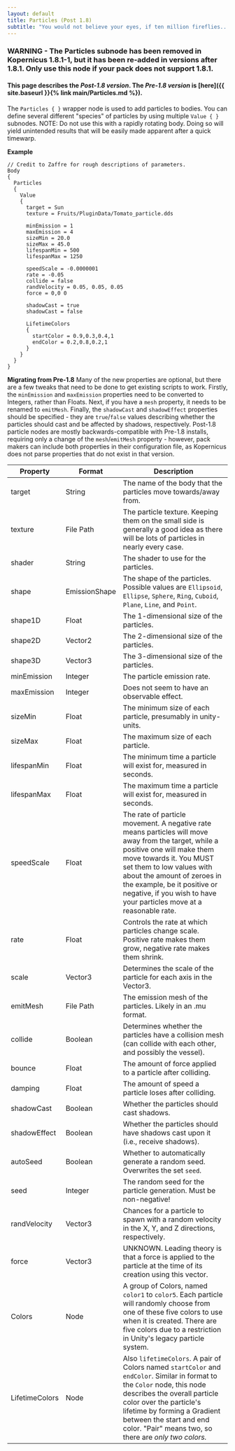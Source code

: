 ```yaml
---
layout: default
title: Particles (Post 1.8)
subtitle: "You would not believe your eyes, if ten million fireflies..."
---
```


### WARNING - The Particles subnode has been removed in Kopernicus 1.8.1-1, but it has been re-added in versions after 1.8.1. Only use this node if your pack does not support 1.8.1.
#### This page describes the *Post-1.8 version*. The *Pre-1.8 version* is [here]({{ site.baseurl }}{% link main/Particles.md %}).

The `Particles { }` wrapper node is used to add particles to bodies. You can define several different "species" of particles by using multiple `Value { }` subnodes. NOTE:  Do not use this with a rapidly rotating body.  Doing so will yield unintended results that will be easily made apparent after a quick timewarp.

**Example**
```
// Credit to Zaffre for rough descriptions of parameters.
Body
{
  Particles
  {
    Value
    {
      target = Sun
      texture = Fruits/PluginData/Tomato_particle.dds

      minEmission = 1
      maxEmission = 4
      sizeMin = 20.0
      sizeMax = 45.0
      lifespanMin = 500
      lifespanMax = 1250

      speedScale = -0.0000001
      rate = -0.05
      collide = false
      randVelocity = 0.05, 0.05, 0.05
      force = 0,0 0
      
      shadowCast = true
      shadowCast = false

      LifetimeColors
      {
        startColor = 0.9,0.3,0.4,1
        endColor = 0.2,0.8,0.2,1
      }
    }
  }
}
```

**Migrating from Pre-1.8**
Many of the new properties are optional, but there are a few tweaks that need to be done to get existing scripts to work. Firstly, the `minEmission` and `maxEmission` properties need to be converted to Integers, rather than Floats. Next, if you have a `mesh` property, it needs to be renamed to `emitMesh`. Finally, the `shadowCast` and `shadowEffect` properties should be specified - they are `true`/`false` values describing whether the particles should cast and be affected by shadows, respectively. Post-1.8 particle nodes are mostly backwards-compatible with Pre-1.8 installs, requiring only a change of the `mesh`/`emitMesh` property - however, pack makers can include both properties in their configuration file, as Kopernicus does not parse properties that do not exist in that version.

|Property|Format|Description|
|--------|------|-----------|
|target|String|The name of the body that the particles move towards/away from.|
|texture|File Path|The particle texture. Keeping them on the small side is generally a good idea as there will be lots of particles in nearly every case.|
|shader|String|The shader to use for the particles.|
|shape|EmissionShape|The shape of the particles. Possible values are `Ellipsoid`, `Ellipse`, `Sphere`, `Ring`, `Cuboid`, `Plane`, `Line`, and `Point`.|
|shape1D|Float|The 1-dimensional size of the particles.|
|shape2D|Vector2|The 2-dimensional size of the particles.|
|shape3D|Vector3|The 3-dimensional size of the particles.|
|minEmission|Integer|The particle emission rate.|
|maxEmission|Integer|Does not seem to have an observable effect.|
|sizeMin|Float|The minimum size of each particle, presumably in unity-units.|
|sizeMax|Float|The maximum size of each particle.|
|lifespanMin|Float|The minimum time a particle will exist for, measured in seconds.|
|lifespanMax|Float|The maximum time a particle will exist for, measured in seconds.|
|speedScale|Float|The rate of particle movement. A negative rate means particles will move away from the target, while a positive one will make them move towards it. You MUST set them to low values with about the amount of zeroes in the example, be it positive or negative, if you wish to have your particles move at a reasonable rate.|
|rate|Float|Controls the rate at which particles change scale. Positive rate makes them grow, negative rate makes them shrink.|
|scale|Vector3|Determines the scale of the particle for each axis in the Vector3.|
|emitMesh|File Path|The emission mesh of the particles. Likely in an .mu format.|
|collide|Boolean|Determines whether the particles have a collision mesh (can collide with each other, and possibly the vessel).|
|bounce|Float|The amount of force applied to a particle after colliding.|
|damping|Float|The amount of speed a particle loses after colliding.|
|shadowCast|Boolean|Whether the particles should cast shadows.|
|shadowEffect|Boolean|Whether the particles should have shadows cast upon it (i.e., receive shadows).|
|autoSeed|Boolean|Whether to automatically generate a random seed. Overwrites the set `seed`.|
|seed|Integer|The random seed for the particle generation. Must be non-negative!|
|randVelocity|Vector3|Chances for a particle to spawn with a random velocity in the X, Y, and Z directions, respectively.|
|force|Vector3|UNKNOWN. Leading theory is that a force is applied to the particle at the time of its creation using this vector.|
|Colors|Node|A group of Colors, named `color1` to `color5`. Each particle will randomly choose from one of these five colors to use when it is created. There are five colors due to a restriction in Unity's legacy particle system.|
|LifetimeColors|Node|Also `lifetimeColors`. A pair of Colors named `startColor` and `endColor`. Similar in format to the `Color` node, this node describes the overall particle color over the particle's lifetime by forming a Gradient between the start and end color. "Pair" means two, so there are *only two colors.*|
